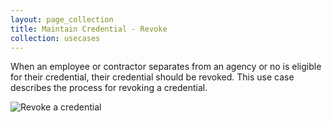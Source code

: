```yaml
---
layout: page_collection
title: Maintain Credential - Revoke
collection: usecases
---
```

When an employee or contractor separates from an agency or no is eligible for their credential, their credential should be revoked. This use case describes the process for revoking a credential.

![Revoke a credential](../../img/Revoke.png)
